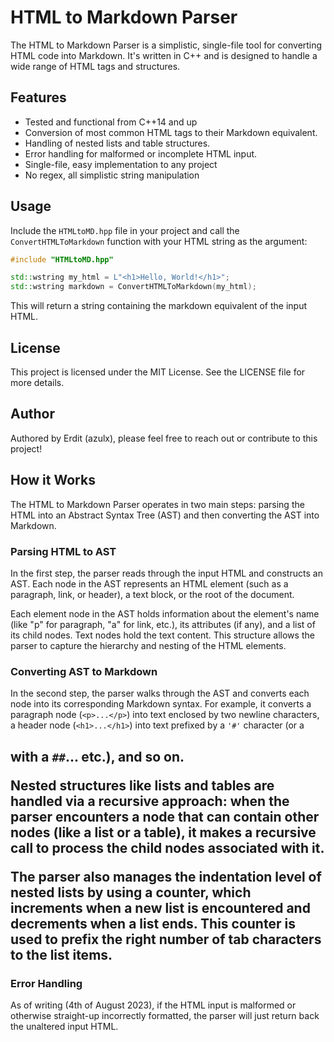 # HTML to Markdown Parser

The HTML to Markdown Parser is a simplistic, single-file tool for converting HTML code into Markdown. It's written in C++ and is designed to handle a wide range of HTML tags and structures.

## Features
* Tested and functional from C++14 and up
* Conversion of most common HTML tags to their Markdown equivalent.
* Handling of nested lists and table structures.
* Error handling for malformed or incomplete HTML input.
* Single-file, easy implementation to any project
* No regex, all simplistic string manipulation

## Usage
Include the `HTMLtoMD.hpp` file in your project and call the `ConvertHTMLToMarkdown` function with your HTML string as the argument:

```cpp
#include "HTMLtoMD.hpp"

std::wstring my_html = L"<h1>Hello, World!</h1>";
std::wstring markdown = ConvertHTMLToMarkdown(my_html);
```

This will return a string containing the markdown equivalent of the input HTML.

## License
This project is licensed under the MIT License. See the LICENSE file for more details.

## Author
Authored by Erdit (azulx), please feel free to reach out or contribute to this project!

## How it Works
The HTML to Markdown Parser operates in two main steps: parsing the HTML into an Abstract Syntax Tree (AST) and then converting the AST into Markdown.

### Parsing HTML to AST
In the first step, the parser reads through the input HTML and constructs an AST. Each node in the AST represents an HTML element (such as a paragraph, link, or header), a text block, or the root of the document.

Each element node in the AST holds information about the element's name (like "p" for paragraph, "a" for link, etc.), its attributes (if any), and a list of its child nodes. Text nodes hold the text content. This structure allows the parser to capture the hierarchy and nesting of the HTML elements.

### Converting AST to Markdown
In the second step, the parser walks through the AST and converts each node into its corresponding Markdown syntax. For example, it converts a paragraph node (`<p>...</p>`) into text enclosed by two newline characters, a header node (`<h1>...</h1>`) into text prefixed by a `'#'` character (or a <h2> with a `##`... etc.), and so on.

Nested structures like lists and tables are handled via a recursive approach: when the parser encounters a node that can contain other nodes (like a list or a table), it makes a recursive call to process the child nodes associated with it.

The parser also manages the indentation level of nested lists by using a counter, which increments when a new list is encountered and decrements when a list ends. This counter is used to prefix the right number of tab characters to the list items.

### Error Handling
As of writing (4th of August 2023), if the HTML input is malformed or otherwise straight-up incorrectly formatted, the parser will just return back the unaltered input HTML. 

